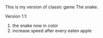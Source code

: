 This is my version of classic game The snake. 

Version 1.1:
1) the snake now in color
2) increase speed after every eaten apple
